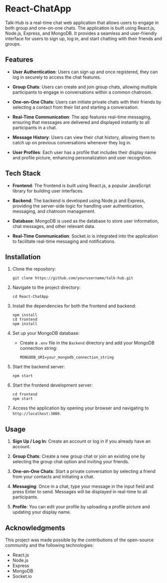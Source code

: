 # React-ChatApp

Talk-Hub is a real-time chat web application that allows users to engage in both group and one-on-one chats. The application is built using React.js, Node.js, Express, and MongoDB. It provides a seamless and user-friendly interface for users to sign up, log in, and start chatting with their friends and groups.

## Features

- **User Authentication**: Users can sign up and once registered, they can log in securely to access the chat features.

- **Group Chats**: Users can create and join group chats, allowing multiple participants to engage in conversations within a common chatroom.

- **One-on-One Chats**: Users can initiate private chats with their friends by selecting a contact from their list and starting a conversation.

- **Real-Time Communication**: The app features real-time messaging, ensuring that messages are delivered and displayed instantly to all participants in a chat.

- **Message History**: Users can view their chat history, allowing them to catch up on previous conversations whenever they log in.

- **User Profiles**: Each user has a profile that includes their display name and profile picture, enhancing personalization and user recognition.

## Tech Stack

- **Frontend**: The frontend is built using React.js, a popular JavaScript library for building user interfaces.

- **Backend**: The backend is developed using Node.js and Express, providing the server-side logic for handling user authentication, messaging, and chatroom management.

- **Database**: MongoDB is used as the database to store user information, chat messages, and other relevant data.

- **Real-Time Communication**: Socket.io is integrated into the application to facilitate real-time messaging and notifications.

## Installation

1. Clone the repository:
   ```
   git clone https://github.com/yourusername/talk-hub.git
   ```

2. Navigate to the project directory:
   ```
   cd React-ChatApp
   ```

3. Install the dependencies for both the frontend and backend:
   ```
   npm install
   cd frontend
   npm install
   ```

4. Set up your MongoDB database:
   - Create a `.env` file in the `Backend` directory and add your MongoDB connection string:
     ```
     MONGODB_URI=your_mongodb_connection_string
     ```

5. Start the backend server:
   ```
   npm start
   ```

6. Start the frontend development server:
   ```
   cd frontend
   npm start
   ```

7. Access the application by opening your browser and navigating to `http://localhost:3000`.

## Usage

1. **Sign Up / Log In**: Create an account or log in if you already have an account.

2. **Group Chats**: Create a new group chat or join an existing one by selecting the group chat option and inviting your friends.

3. **One-on-One Chats**: Start a private conversation by selecting a friend from your contacts and initiating a chat.

4. **Messaging**: Once in a chat, type your message in the input field and press Enter to send. Messages will be displayed in real-time to all participants.

5. **Profile**: You can edit your profile by uploading a profile picture and updating your display name.

## Acknowledgments

This project was made possible by the contributions of the open-source community and the following technologies:

- React.js
- Node.js
- Express
- MongoDB
- Socket.io

